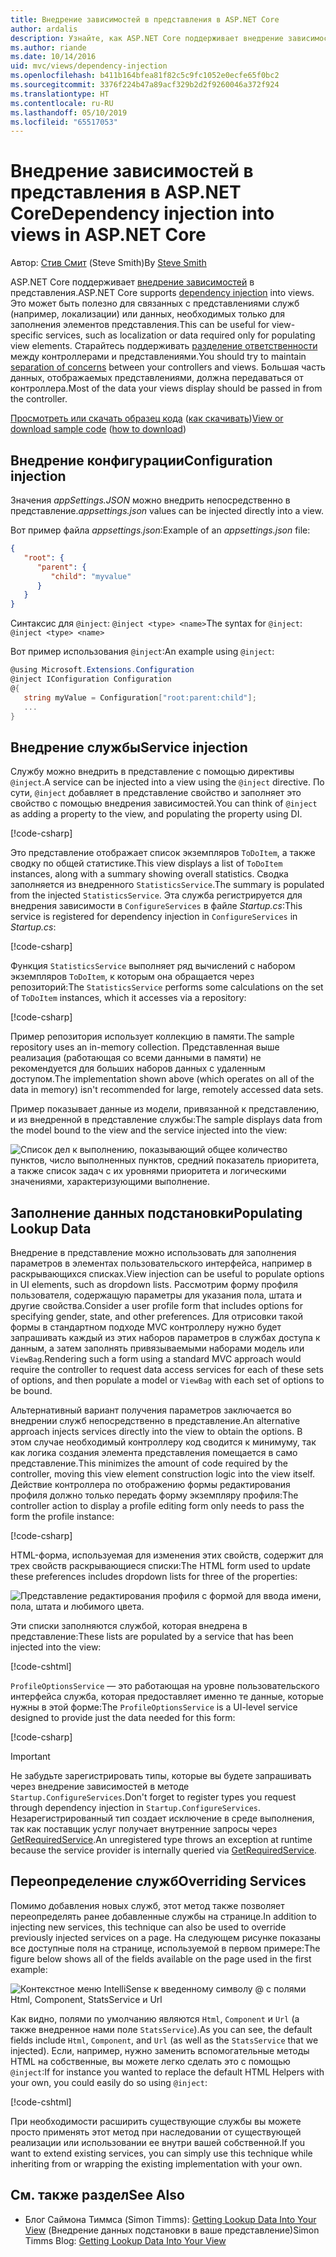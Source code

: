 ```yaml
---
title: Внедрение зависимостей в представления в ASP.NET Core
author: ardalis
description: Узнайте, как ASP.NET Core поддерживает внедрение зависимостей в представления MVC.
ms.author: riande
ms.date: 10/14/2016
uid: mvc/views/dependency-injection
ms.openlocfilehash: b411b164bfea81f82c5c9fc1052e0ecfe65f0bc2
ms.sourcegitcommit: 3376f224b47a89acf329b2d2f9260046a372f924
ms.translationtype: HT
ms.contentlocale: ru-RU
ms.lasthandoff: 05/10/2019
ms.locfileid: "65517053"
---
```

# <a name="dependency-injection-into-views-in-aspnet-core"></a><span data-ttu-id="10621-103">Внедрение зависимостей в представления в ASP.NET Core</span><span class="sxs-lookup"><span data-stu-id="10621-103">Dependency injection into views in ASP.NET Core</span></span>

<span data-ttu-id="10621-104">Автор: [Стив Смит](https://ardalis.com/) (Steve Smith)</span><span class="sxs-lookup"><span data-stu-id="10621-104">By [Steve Smith](https://ardalis.com/)</span></span>

<span data-ttu-id="10621-105">ASP.NET Core поддерживает [внедрение зависимостей](xref:fundamentals/dependency-injection) в представления.</span><span class="sxs-lookup"><span data-stu-id="10621-105">ASP.NET Core supports [dependency injection](xref:fundamentals/dependency-injection) into views.</span></span> <span data-ttu-id="10621-106">Это может быть полезно для связанных с представлениями служб (например, локализации) или данных, необходимых только для заполнения элементов представления.</span><span class="sxs-lookup"><span data-stu-id="10621-106">This can be useful for view-specific services, such as localization or data required only for populating view elements.</span></span> <span data-ttu-id="10621-107">Старайтесь поддерживать [разделение ответственности](/dotnet/standard/modern-web-apps-azure-architecture/architectural-principles#separation-of-concerns) между контроллерами и представлениями.</span><span class="sxs-lookup"><span data-stu-id="10621-107">You should try to maintain [separation of concerns](/dotnet/standard/modern-web-apps-azure-architecture/architectural-principles#separation-of-concerns) between your controllers and views.</span></span> <span data-ttu-id="10621-108">Большая часть данных, отображаемых представлениями, должна передаваться от контроллера.</span><span class="sxs-lookup"><span data-stu-id="10621-108">Most of the data your views display should be passed in from the controller.</span></span>

<span data-ttu-id="10621-109">[Просмотреть или скачать образец кода](https://github.com/aspnet/AspNetCore.Docs/tree/master/aspnetcore/mvc/views/dependency-injection/sample) ([как скачивать](xref:index#how-to-download-a-sample))</span><span class="sxs-lookup"><span data-stu-id="10621-109">[View or download sample code](https://github.com/aspnet/AspNetCore.Docs/tree/master/aspnetcore/mvc/views/dependency-injection/sample) ([how to download](xref:index#how-to-download-a-sample))</span></span>

## <a name="configuration-injection"></a><span data-ttu-id="10621-110">Внедрение конфигурации</span><span class="sxs-lookup"><span data-stu-id="10621-110">Configuration injection</span></span>

<span data-ttu-id="10621-111">Значения *appSettings.JSON* можно внедрить непосредственно в представление.</span><span class="sxs-lookup"><span data-stu-id="10621-111">*appsettings.json* values can be injected directly into a view.</span></span>

<span data-ttu-id="10621-112">Вот пример файла *appsettings.json*:</span><span class="sxs-lookup"><span data-stu-id="10621-112">Example of an *appsettings.json* file:</span></span>

```json
{
   "root": {
      "parent": {
         "child": "myvalue"
      }
   }
}
```

<span data-ttu-id="10621-113">Синтаксис для `@inject`: `@inject <type> <name>`</span><span class="sxs-lookup"><span data-stu-id="10621-113">The syntax for `@inject`: `@inject <type> <name>`</span></span>

<span data-ttu-id="10621-114">Вот пример использования `@inject`:</span><span class="sxs-lookup"><span data-stu-id="10621-114">An example using `@inject`:</span></span>

```csharp
@using Microsoft.Extensions.Configuration
@inject IConfiguration Configuration
@{
   string myValue = Configuration["root:parent:child"];
   ...
}
```

## <a name="service-injection"></a><span data-ttu-id="10621-115">Внедрение службы</span><span class="sxs-lookup"><span data-stu-id="10621-115">Service injection</span></span>

<span data-ttu-id="10621-116">Службу можно внедрить в представление с помощью директивы `@inject`.</span><span class="sxs-lookup"><span data-stu-id="10621-116">A service can be injected into a view using the `@inject` directive.</span></span> <span data-ttu-id="10621-117">По сути, `@inject` добавляет в представление свойство и заполняет это свойство с помощью внедрения зависимостей.</span><span class="sxs-lookup"><span data-stu-id="10621-117">You can think of `@inject` as adding a property to the view, and populating the property using DI.</span></span>

[!code-csharp[](../../mvc/views/dependency-injection/sample/src/ViewInjectSample/Views/ToDo/Index.cshtml?highlight=4,5,15,16,17)]

<span data-ttu-id="10621-118">Это представление отображает список экземпляров `ToDoItem`, а также сводку по общей статистике.</span><span class="sxs-lookup"><span data-stu-id="10621-118">This view displays a list of `ToDoItem` instances, along with a summary showing overall statistics.</span></span> <span data-ttu-id="10621-119">Сводка заполняется из внедренного `StatisticsService`.</span><span class="sxs-lookup"><span data-stu-id="10621-119">The summary is populated from the injected `StatisticsService`.</span></span> <span data-ttu-id="10621-120">Эта служба регистрируется для внедрения зависимости в `ConfigureServices` в файле *Startup.cs*:</span><span class="sxs-lookup"><span data-stu-id="10621-120">This service is registered for dependency injection in `ConfigureServices` in *Startup.cs*:</span></span>

[!code-csharp[](../../mvc/views/dependency-injection/sample/src/ViewInjectSample/Startup.cs?highlight=6,7&range=15-22)]

<span data-ttu-id="10621-121">Функция `StatisticsService` выполняет ряд вычислений с набором экземпляров `ToDoItem`, к которым она обращается через репозиторий:</span><span class="sxs-lookup"><span data-stu-id="10621-121">The `StatisticsService` performs some calculations on the set of `ToDoItem` instances, which it accesses via a repository:</span></span>

[!code-csharp[](../../mvc/views/dependency-injection/sample/src/ViewInjectSample/Model/Services/StatisticsService.cs?highlight=15,20,25)]

<span data-ttu-id="10621-122">Пример репозитория использует коллекцию в памяти.</span><span class="sxs-lookup"><span data-stu-id="10621-122">The sample repository uses an in-memory collection.</span></span> <span data-ttu-id="10621-123">Представленная выше реализация (работающая со всеми данными в памяти) не рекомендуется для больших наборов данных с удаленным доступом.</span><span class="sxs-lookup"><span data-stu-id="10621-123">The implementation shown above (which operates on all of the data in memory) isn't recommended for large, remotely accessed data sets.</span></span>

<span data-ttu-id="10621-124">Пример показывает данные из модели, привязанной к представлению, и из внедренной в представление службы:</span><span class="sxs-lookup"><span data-stu-id="10621-124">The sample displays data from the model bound to the view and the service injected into the view:</span></span>

![Список дел к выполнению, показывающий общее количество пунктов, число выполненных пунктов, средний показатель приоритета, а также список задач с их уровнями приоритета и логическими значениями, характеризующими выполнение.](dependency-injection/_static/screenshot.png)

## <a name="populating-lookup-data"></a><span data-ttu-id="10621-126">Заполнение данных подстановки</span><span class="sxs-lookup"><span data-stu-id="10621-126">Populating Lookup Data</span></span>

<span data-ttu-id="10621-127">Внедрение в представление можно использовать для заполнения параметров в элементах пользовательского интерфейса, например в раскрывающихся списках.</span><span class="sxs-lookup"><span data-stu-id="10621-127">View injection can be useful to populate options in UI elements, such as dropdown lists.</span></span> <span data-ttu-id="10621-128">Рассмотрим форму профиля пользователя, содержащую параметры для указания пола, штата и другие свойства.</span><span class="sxs-lookup"><span data-stu-id="10621-128">Consider a user profile form that includes options for specifying gender, state, and other preferences.</span></span> <span data-ttu-id="10621-129">Для отрисовки такой формы в стандартном подходе MVC контроллеру нужно будет запрашивать каждый из этих наборов параметров в службах доступа к данным, а затем заполнять привязываемыми наборами модель или `ViewBag`.</span><span class="sxs-lookup"><span data-stu-id="10621-129">Rendering such a form using a standard MVC approach would require the controller to request data access services for each of these sets of options, and then populate a model or `ViewBag` with each set of options to be bound.</span></span>

<span data-ttu-id="10621-130">Альтернативный вариант получения параметров заключается во внедрении служб непосредственно в представление.</span><span class="sxs-lookup"><span data-stu-id="10621-130">An alternative approach injects services directly into the view to obtain the options.</span></span> <span data-ttu-id="10621-131">В этом случае необходимый контроллеру код сводится к минимуму, так как логика создания элемента представления помещается в само представление.</span><span class="sxs-lookup"><span data-stu-id="10621-131">This minimizes the amount of code required by the controller, moving this view element construction logic into the view itself.</span></span> <span data-ttu-id="10621-132">Действие контроллера по отображению формы редактирования профиля должно только передать форму экземпляру профиля:</span><span class="sxs-lookup"><span data-stu-id="10621-132">The controller action to display a profile editing form only needs to pass the form the profile instance:</span></span>

[!code-csharp[](../../mvc/views/dependency-injection/sample/src/ViewInjectSample/Controllers/ProfileController.cs?highlight=9,19)]

<span data-ttu-id="10621-133">HTML-форма, используемая для изменения этих свойств, содержит для трех свойств раскрывающиеся списки:</span><span class="sxs-lookup"><span data-stu-id="10621-133">The HTML form used to update these preferences includes dropdown lists for three of the properties:</span></span>

![Представление редактирования профиля с формой для ввода имени, пола, штата и любимого цвета.](dependency-injection/_static/updateprofile.png)

<span data-ttu-id="10621-135">Эти списки заполняются службой, которая внедрена в представление:</span><span class="sxs-lookup"><span data-stu-id="10621-135">These lists are populated by a service that has been injected into the view:</span></span>

[!code-cshtml[](../../mvc/views/dependency-injection/sample/src/ViewInjectSample/Views/Profile/Index.cshtml?highlight=4,16,17,21,22,26,27)]

<span data-ttu-id="10621-136">`ProfileOptionsService` — это работающая на уровне пользовательского интерфейса служба, которая предоставляет именно те данные, которые нужны в этой форме:</span><span class="sxs-lookup"><span data-stu-id="10621-136">The `ProfileOptionsService` is a UI-level service designed to provide just the data needed for this form:</span></span>

[!code-csharp[](../../mvc/views/dependency-injection/sample/src/ViewInjectSample/Model/Services/ProfileOptionsService.cs?highlight=7,13,24)]

> [!IMPORTANT]
> <span data-ttu-id="10621-137">Не забудьте зарегистрировать типы, которые вы будете запрашивать через внедрение зависимостей в методе `Startup.ConfigureServices`.</span><span class="sxs-lookup"><span data-stu-id="10621-137">Don't forget to register types you request through dependency injection in `Startup.ConfigureServices`.</span></span> <span data-ttu-id="10621-138">Незарегистрированный тип создает исключение в среде выполнения, так как поставщик услуг получает внутренние запросы через [GetRequiredService](/dotnet/api/microsoft.extensions.dependencyinjection.serviceproviderserviceextensions.getrequiredservice).</span><span class="sxs-lookup"><span data-stu-id="10621-138">An unregistered type throws an exception at runtime because the service provider is internally queried via [GetRequiredService](/dotnet/api/microsoft.extensions.dependencyinjection.serviceproviderserviceextensions.getrequiredservice).</span></span>

## <a name="overriding-services"></a><span data-ttu-id="10621-139">Переопределение служб</span><span class="sxs-lookup"><span data-stu-id="10621-139">Overriding Services</span></span>

<span data-ttu-id="10621-140">Помимо добавления новых служб, этот метод также позволяет переопределять ранее добавленные службы на странице.</span><span class="sxs-lookup"><span data-stu-id="10621-140">In addition to injecting new services, this technique can also be used to override previously injected services on a page.</span></span> <span data-ttu-id="10621-141">На следующем рисунке показаны все доступные поля на странице, используемой в первом примере:</span><span class="sxs-lookup"><span data-stu-id="10621-141">The figure below shows all of the fields available on the page used in the first example:</span></span>

![Контекстное меню IntelliSense к введенному символу @ с полями Html, Component, StatsService и Url](dependency-injection/_static/razor-fields.png)

<span data-ttu-id="10621-143">Как видно, полями по умолчанию являются `Html`, `Component` и `Url` (а также внедренное нами поле `StatsService`).</span><span class="sxs-lookup"><span data-stu-id="10621-143">As you can see, the default fields include `Html`, `Component`, and `Url` (as well as the `StatsService` that we injected).</span></span> <span data-ttu-id="10621-144">Если, например, нужно заменить вспомогательные методы HTML на собственные, вы можете легко сделать это с помощью `@inject`:</span><span class="sxs-lookup"><span data-stu-id="10621-144">If for instance you wanted to replace the default HTML Helpers with your own, you could easily do so using `@inject`:</span></span>

[!code-cshtml[](../../mvc/views/dependency-injection/sample/src/ViewInjectSample/Views/Helper/Index.cshtml?highlight=3,11)]

<span data-ttu-id="10621-145">При необходимости расширить существующие службы вы можете просто применять этот метод при наследовании от существующей реализации или использовании ее внутри вашей собственной.</span><span class="sxs-lookup"><span data-stu-id="10621-145">If you want to extend existing services, you can simply use this technique while inheriting from or wrapping the existing implementation with your own.</span></span>

## <a name="see-also"></a><span data-ttu-id="10621-146">См. также раздел</span><span class="sxs-lookup"><span data-stu-id="10621-146">See Also</span></span>

* <span data-ttu-id="10621-147">Блог Саймона Тиммса (Simon Timms): [Getting Lookup Data Into Your View](http://blog.simontimms.com/2015/06/09/getting-lookup-data-into-you-view/) (Внедрение данных подстановки в ваше представление)</span><span class="sxs-lookup"><span data-stu-id="10621-147">Simon Timms Blog: [Getting Lookup Data Into Your View](http://blog.simontimms.com/2015/06/09/getting-lookup-data-into-you-view/)</span></span>
